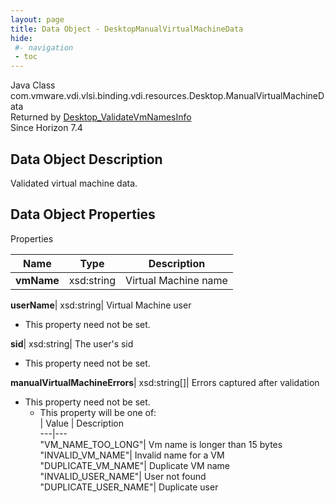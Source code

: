 ```yaml
---
layout: page
title: Data Object - DesktopManualVirtualMachineData
hide:
 #- navigation
 - toc
---
```






Java Class
    com.vmware.vdi.vlsi.binding.vdi.resources.Desktop.ManualVirtualMachineData  
Returned by
     [Desktop_ValidateVmNamesInfo](vdi.resources.Desktop.md#validateVmNamesInfo)  
Since 
    Horizon 7.4

## Data Object Description 

Validated virtual machine data. 

## Data Object Properties

Properties

Name |  Type |  Description   
---|---|---  
**vmName**|  xsd:string|  Virtual Machine name   
  
**userName**|  xsd:string|  Virtual Machine user   


* This property need not be set.

  
**sid**|  xsd:string|  The user's sid   


* This property need not be set.

  
**manualVirtualMachineErrors**|  xsd:string[]|  Errors captured after validation   


* This property need not be set.
  * This property will be one of:  
|  Value |  Description   
---|---  
"VM_NAME_TOO_LONG"| Vm name is longer than 15 bytes  
"INVALID_VM_NAME"| Invalid name for a VM  
"DUPLICATE_VM_NAME"| Duplicate VM name  
"INVALID_USER_NAME"| User not found  
"DUPLICATE_USER_NAME"| Duplicate user  

  
  
  

  
  


